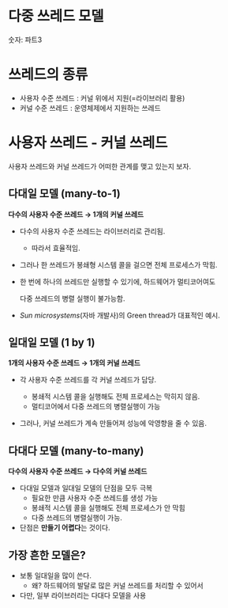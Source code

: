 # 다중 쓰레드 모델

숫자: 파트3

# 쓰레드의 종류

- 사용자 수준 쓰레드 : 커널 위에서 지원(=라이브러리 활용)
- 커널 수준 쓰레드 : 운영체제에서 지원하는 쓰레드

# 사용자 쓰레드 - 커널 쓰레드

사용자 쓰레드와 커널 쓰레드가 어떠한 관계를 맺고 있는지 보자.

## 다대일 모델 (many-to-1)

**다수의 사용자 수준 쓰레드 → 1개의 커널 쓰레드**

- 다수의 사용자 수준 쓰레드는 라이브러리로 관리됨.
    - 따라서 효율적임.

- 그러나 한 쓰레드가 봉쇄형 시스템 콜을 걸으면 전체 프로세스가 막힘.
- 한 번에 하나의 쓰레드만 실행할 수 있기에, 하드웨어가 멀티코어여도
    
    다중 쓰레드의 병렬 실행이 불가능함.
    
- *Sun microsystems*(자바 개발사)의 Green thread가 대표적인 예시.

## 일대일 모델 (1 by 1)

**1개의 사용자 수준 쓰레드 → 1개의 커널 쓰레드**

- 각 사용자 수준 쓰레드를 각 커널 쓰레드가 담당.
    - 봉쇄적 시스템 콜을 실행해도 전체 프로세스는 막히지 않음.
    - 멀티코어에서 다중 쓰레드의 병렬실행이 가능

- 그러나, 커널 쓰레드가 계속 만들어져 성능에 악영향을 줄 수 있음.

## 다대다 모델 (many-to-many)

**다수의 사용자 수준 쓰레드 → 다수의 커널 쓰레드**

- 다대일 모델과 일대일 모델의 단점을 모두 극복
    - 필요한 만큼 사용자 수준 쓰레드를 생성 가능
    - 봉쇄적 시스템 콜을 실행해도 전체 프로세스가 안 막힘
    - 다중 쓰레드의 병렬실행이 가능.
- 단점은 **만들기 어렵다**는 것이다.

## 가장 흔한 모델은?

- 보통 일대일을 많이 쓴다.
    - 왜? 하드웨어의 발달로 많은 커널 쓰레드를 처리할 수 있어서
- 다만, 일부 라이브러리는 다대다 모델을 사용